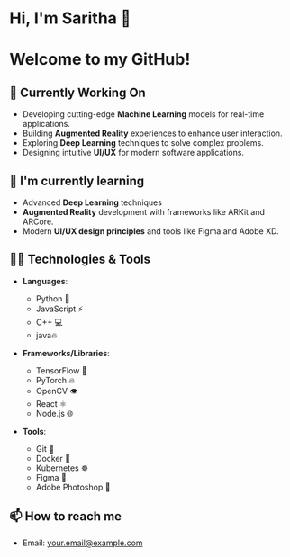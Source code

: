 # Hi, I'm   Saritha 👋

# Welcome to my GitHub!

## 🔭 Currently Working On
- Developing cutting-edge **Machine Learning** models for real-time applications.
- Building **Augmented Reality** experiences to enhance user interaction.
- Exploring **Deep Learning** techniques to solve complex problems.
- Designing intuitive **UI/UX** for modern software applications.

## 🌱 I'm currently learning
- Advanced **Deep Learning** techniques 
- **Augmented Reality** development with frameworks like ARKit and ARCore.
- Modern **UI/UX design principles** and tools like Figma and Adobe XD.

## 👨‍💻 Technologies & Tools
- **Languages**: 
  - Python 🐍
  - JavaScript ⚡
  - C++ 💻
  - java🔥
  
- **Frameworks/Libraries**: 
  - TensorFlow 🤖
  - PyTorch 🔥
  - OpenCV 👁️
  - React ⚛️
  - Node.js 🌐

- **Tools**: 
  - Git 🐙
  - Docker 🐋
  - Kubernetes ☸️
  - Figma 🎨
  - Adobe Photoshop 📸

## 📫 How to reach me
- Email: [your.email@example.com](sarithakili7@gmail.com)

